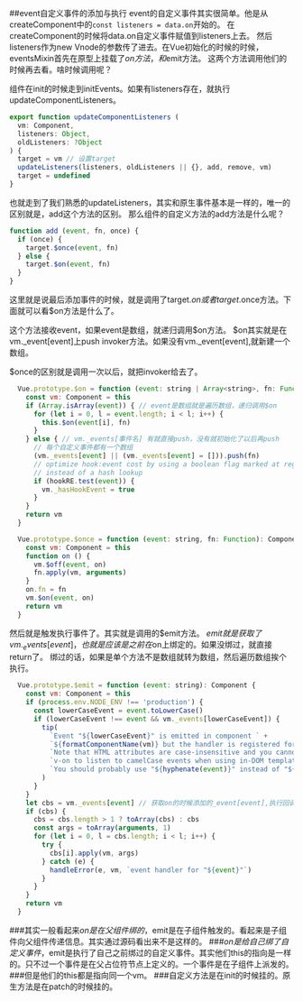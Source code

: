 ##event自定义事件的添加与执行
event的自定义事件其实很简单。他是从createComponent中的```const listeners = data.on```开始的。
在createComponent的时候将data.on自定义事件赋值到listeners上去。
然后listeners作为new Vnode的参数传了进去。在Vue初始化的时候的时候，eventsMixin首先在原型上挂载了$on方法，和$emit方法。
这两个方法调用他们的时候再去看。啥时候调用呢？

组件在init的时候走到initEvents。如果有listeners存在，就执行updateComponentListeners。
```javascript 1.6
export function updateComponentListeners (
  vm: Component,
  listeners: Object,
  oldListeners: ?Object
) {
  target = vm // 设置target
  updateListeners(listeners, oldListeners || {}, add, remove, vm)
  target = undefined
}
```
也就走到了我们熟悉的updateListeners，其实和原生事件基本是一样的，唯一的区别就是，add这个方法的区别。
那么组件的自定义方法的add方法是什么呢？
```javascript 1.6
function add (event, fn, once) {
  if (once) {
    target.$once(event, fn)
  } else {
    target.$on(event, fn)
  }
}
```
这里就是说最后添加事件的时候，就是调用了target.$on或者target.$once方法。下面就可以看$on方法是什么了。

这个方法接收event，如果event是数组，就递归调用$on方法。
$on其实就是在vm._event[event]上push invoker方法。如果没有vm._event[event],就新建一个数组。

$once的区别就是调用一次以后，就把invoker给去了。
```javascript 1.6
  Vue.prototype.$on = function (event: string | Array<string>, fn: Function): Component { // 在初始化vue的时候会执行,给组件绑定自定义事件的时候会作为add传入
    const vm: Component = this
    if (Array.isArray(event)) { // event是数组就是遍历数组，递归调用$on
      for (let i = 0, l = event.length; i < l; i++) {
        this.$on(event[i], fn)
      }
    } else { // vm._events[事件名] 有就直接push，没有就初始化了以后再push
      // 每个自定义事件都有一个数组
      (vm._events[event] || (vm._events[event] = [])).push(fn)
      // optimize hook:event cost by using a boolean flag marked at registration
      // instead of a hash lookup
      if (hookRE.test(event)) {
        vm._hasHookEvent = true
      }
    }
    return vm
  }

  Vue.prototype.$once = function (event: string, fn: Function): Component {
    const vm: Component = this
    function on () {
      vm.$off(event, on)
      fn.apply(vm, arguments)
    }
    on.fn = fn
    vm.$on(event, on)
    return vm
  }
```

然后就是触发执行事件了。其实就是调用的$emit方法。
$emit就是获取了vm._events[event]，也就是应该是之前在$on上绑定的。如果没绑过，就直接return了。
绑过的话，如果是单个方法不是数组就转为数组，然后遍历数组挨个执行。
```javascript 1.6
  Vue.prototype.$emit = function (event: string): Component {
    const vm: Component = this
    if (process.env.NODE_ENV !== 'production') {
      const lowerCaseEvent = event.toLowerCase()
      if (lowerCaseEvent !== event && vm._events[lowerCaseEvent]) {
        tip(
          `Event "${lowerCaseEvent}" is emitted in component ` +
          `${formatComponentName(vm)} but the handler is registered for "${event}". ` +
          `Note that HTML attributes are case-insensitive and you cannot use ` +
          `v-on to listen to camelCase events when using in-DOM templates. ` +
          `You should probably use "${hyphenate(event)}" instead of "${event}".`
        )
      }
    }
    let cbs = vm._events[event] // 获取on的时候添加的_event[event],执行回调函数
    if (cbs) {
      cbs = cbs.length > 1 ? toArray(cbs) : cbs
      const args = toArray(arguments, 1)
      for (let i = 0, l = cbs.length; i < l; i++) {
        try {
          cbs[i].apply(vm, args)
        } catch (e) {
          handleError(e, vm, `event handler for "${event}"`)
        }
      }
    }
    return vm
  }
```

###其实一般看起来$on是在父组件绑的，$emit是在子组件触发的。看起来是子组件向父组件传递信息。其实通过源码看出来不是这样的。
###$on是给自己绑了自定义事件，$emit是执行了自己之前绑过的自定义事件。其实他们this的指向是一样的。只不过一个事件是在父占位符节点上定义的。一个事件是在子组件上派发的。
###但是他们的this都是指向同一个vm。
###自定义方法是在init的时候挂的。原生方法是在patch的时候挂的。
